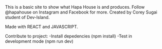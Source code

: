 This is a basic site to show what Hapa House is and produces.
Follow @hapahouse on Instagram and Facebook for more.
Created by Corey Sugai student of Dev-Island.

Made with REACT and JAVASCRIPT.

Contribute to project:
-Install depedencies (npm install)
-Test in development mode (npm run dev)

